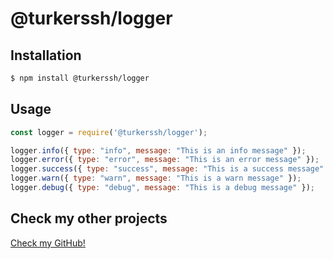 # @turkerssh/logger

## Installation
```sh
$ npm install @turkerssh/logger
```

## Usage
```js
const logger = require('@turkerssh/logger');

logger.info({ type: "info", message: "This is an info message" });
logger.error({ type: "error", message: "This is an error message" });
logger.success({ type: "success", message: "This is a success message" });
logger.warn({ type: "warn", message: "This is a warn message" });
logger.debug({ type: "debug", message: "This is a debug message" });
```

## Check my other projects
[Check my GitHub!](https://github.com/turkerwtf)
